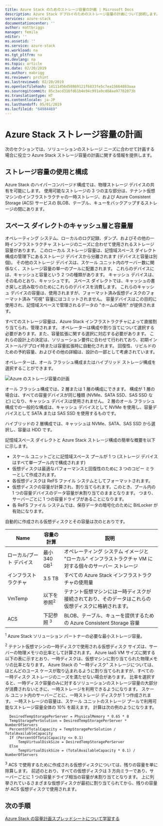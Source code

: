```yaml
---
title: Azure Stack のためのストレージ容量の計画 | Microsoft Docs
description: Azure Stack デプロイのためのストレージ容量の計画について説明します。
services: azure-stack
documentationcenter: ''
author: mattbriggs
manager: femila
editor: ''
ms.assetid: ''
ms.service: azure-stack
ms.workload: na
ms.tgt_pltfrm: na
ms.devlang: na
ms.topic: article
ms.date: 02/20/2019
ms.author: mabrigg
ms.reviewer: prchint
ms.lastreviewed: 02/20/2019
ms.openlocfilehash: 1d111d56d58869121f6833fe5c7ea15664883aaa
ms.sourcegitcommit: 85c3acd316fd61b4e94c991a9cd68aa97702073b
ms.translationtype: HT
ms.contentlocale: ja-JP
ms.lasthandoff: 05/01/2019
ms.locfileid: "64984469"
---
```

# <a name="azure-stack-storage-capacity-planning"></a>Azure Stack ストレージ容量の計画
次のセクションでは、ソリューションのストレージ ニーズに合わせて計画する場合に役立つ Azure Stack ストレージ容量の計画に関する情報を提供します。

## <a name="uses-and-organization-of-storage-capacity"></a>ストレージ容量の使用と構成
Azure Stack のハイパーコンバージド構成では、物理ストレージ デバイスの共有を可能にします。 使用可能なストレージの 3 つの主な部分は、テナント仮想マシンのインフラストラクチャの一時ストレージ、および Azure Consistent Storage (ACS) サービスの BLOB、テーブル、キューをバックアップするストレージの間にあります。

## <a name="spaces-direct-cache-and-capacity-tiers"></a>スペース ダイレクトのキャッシュ層と容量層
オペレーティング システム、ローカルのログ記録、ダンプ、およびその他の一時インフラストラクチャ ストレージのニーズに合わせて使用されるストレージ容量があります。 このローカル ストレージ容量は、記憶域スペース ダイレクト構成の管理下にあるストレージ デバイスから分離されます (デバイスと容量は別個)。 その他のストレージ デバイスは、スケール ユニット内のサーバー数に関係なく、ストレージ容量の単一のプールに配置されます。 これらのデバイスには、キャッシュと容量という 2 つの種類があります。  キャッシュ デバイスは、その名のとおり、キャッシュです。 スペース ダイレクトでは、キャッシュの書き戻しと読み取りのためにこれらのデバイスを消費します。 これらのキャッシュ デバイスの容量は、使用されますが、フォーマット済み仮想ディスクのフォーマット済み "可視" 容量にはコミットされません。 容量デバイスはこの目的に使用され、記憶域スペースで管理されるデータの "ホームの場所" が提供されます。

すべてのストレージ容量は、Azure Stack インフラストラクチャによって直接割り当てられ、管理されます。 オペレーターは構成や割り当てについて選択する必要があります。また、容量拡張に関する選択に対応する必要があります。 これらの設計上の決定は、ソリューション要件に合わせて行われており、初期インストール/デプロイ時または容量拡張時に自動化されます。 回復性、リビルドのための予約容量、およびその他の詳細は、設計の一部として考慮されています。 

オペレーターは、オール フラッシュ構成またはハイブリッド ストレージ構成を選択することができます。

![Azure のストレージ容量の計画](media/azure-stack-capacity-planning/storage.png)

オール フラッシュ構成では、2 層または 1 層の構成にできます。  構成が 1 層の場合は、すべての容量デバイスが同じ種類 (NVMe、SATA SSD、SAS SSD など) になり、キャッシュ デバイスは使用されません。 2 層のオール フラッシュ構成での一般的な構成は、キャッシュ デバイスとして NVMe を使用し、容量デバイスとして SATA または SAS SSD を使用するものです。

ハイブリッドの 2 層構成では、キャッシュは NVMe、SATA、SAS SSD から選択し、容量は HDD です。 

記憶域スペース ダイレクトと Azure Stack ストレージ構成の簡単な概要を以下に示します。
- スケール ユニットごとに記憶域スペース プールが 1 つ (ストレージ デバイスはすべて単一プール内で構成されます)
- 仮想ディスクは最適なパフォーマンスと回復性のために 3 つのコピー ミラーとして作成されます。
- 各仮想ディスクは ReFS ファイル システムとしてフォーマットされます。
- 仮想ディスクの容量が計算され、割り当てられます。このとき、プール内の 1 つの容量デバイスのデータ容量が未割り当てのままとなります。 つまり、サーバーごとに 1 つの容量ドライブがあることになります。
- 各 ReFS ファイル システムでは、保存データの暗号化のために BitLocker が有効になります。 

自動的に作成される仮想ディスクとその容量は次のとおりです。

|Name|容量の計算|説明|
|-----|-----|-----|
|ローカル/ブート デバイス|最小 340 GB<sup>1</sup>|オペレーティング システム イメージと "ローカル" インフラストラクチャ VM に対する個々のサーバー ストレージ|
|インフラストラクチャ|3.5 TB|すべての Azure Stack インフラストラクチャの使用量|
|VmTemp|以下を参照<sup>2</sup>|テナント仮想マシンには一時ディスクが接続されており、そのデータはこれらの仮想ディスクに格納されます。|
|ACS|下記参照 <sup>3</sup>|BLOB、テーブル、キューを提供するための Azure Consistent Storage 容量|

<sup>1</sup> Azure Stack ソリューション パートナーの必要な最小ストレージ容量。

<sup>2</sup> テナント仮想マシンの一時ディスクで使用される仮想ディスク サイズは、サーバーの物理メモリの比率として計算されます。 Azure IaaS VM サイズに関する以下の表に示すとおり、一時ディスクは、仮想マシンに割り当てられた物理メモリの比率となります。 Azure Stack の "一時ディスク" ストレージについては、ほとんどのユース ケースが取り込まれるように割り当てられますが、すべての一時ディスク ストレージのニーズを満たせない場合があります。 比率を選択すると、一時ディスク容量のみに対するソリューションのストレージ容量の大部分が消費されないときに、一時ストレージを利用できるようになります。 スケール ユニット内のサーバーごとに、一時ストレージ ディスクが 1 つ作成されます。 一時ストレージの容量は、スケール ユニットのストレージ プールで利用可能なストレージ容量全体の 10% を超えます。 計算は次の例のようになります。

```
  DesiredTempStoragePerServer = PhysicalMemory * 0.65 * 8
  TempStoragePerSolution = DesiredTempStoragePerServer * NumberOfServers
  PercentOfTotalCapacity = TempStoragePerSolution / TotalAvailableCapacity
  If (PercentOfTotalCapacity <= 0.1)
      TempVirtualDiskSize = DesiredTempStoragePerServer
  Else
      TempVirtualDiskSize = (TotalAvailableCapacity * 0.1) / NumberOfServers
```

<sup>3</sup> ACS で使用するために作成される仮想ディスクについては、残りの容量を単に除算します。 前述のとおり、すべての仮想ディスクは 3 方向ミラーであり、サーバーごとに 1 つの容量ドライブ相当の容量が未割り当てとなります。 上に列挙されているさまざまな仮想ディスクが最初に割り当てられてから、残りの容量が ACS 仮想ディスクで使用されます。

## <a name="next-steps"></a>次の手順
[Azure Stack の容量計画スプレッドシートについて学習する](capacity-planning-spreadsheet.md)
